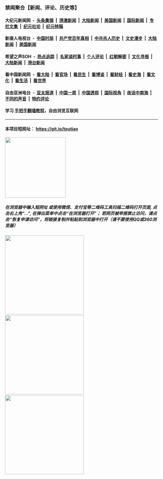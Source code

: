 ### 禁闻聚合【新闻、评论、历史等】

#### 大纪元新闻网 &nbsp;-&nbsp; [头条集锦](indexes/E头条集锦.md?t=02071902) &nbsp;|&nbsp; [港澳新闻](indexes/E港澳新闻.md?t=02071902)  &nbsp;|&nbsp; [大陆新闻](indexes/E大陆新闻.md?t=02071902) &nbsp;|&nbsp; [美国新闻](indexes/E美国新闻.md?t=02071902) &nbsp;|&nbsp; [国际新闻](indexes/E国际新闻.md?t=02071902) &nbsp;|&nbsp; [专栏文集](indexes/E专栏文集.md?t=02071902) &nbsp;|&nbsp; [纪元社论](indexes/E纪元社论.md?t=02071902) &nbsp;|&nbsp; [纪元特稿](indexes/E纪元特稿.md?t=02071902) 

#### 新唐人电视台 &nbsp;-&nbsp; [中国时局](indexes/N中国时局.md?t=02071902) &nbsp;|&nbsp; [共产党百年真相](indexes/N共产党百年真相.md?t=02071902) &nbsp;|&nbsp; [中共杀人历史](indexes/N中共杀人历史.md?t=02071902) &nbsp;|&nbsp; [文史漫步](indexes/N文史漫步.md?t=02071902) &nbsp;|&nbsp; [大陆新闻](indexes/N大陆新闻.md?t=02071902) &nbsp;|&nbsp; [美国新闻](indexes/N美国新闻.md?t=02071902)

#### 希望之声SOH &nbsp;-&nbsp; [热点追踪](indexes/H热点追踪.md?t=02071902) &nbsp;|&nbsp; [名家谈时事](indexes/H名家谈时事.md?t=02071902) &nbsp;|&nbsp; [个人评论](indexes/H个人评论.md?t=02071902)  &nbsp;|&nbsp; [红朝解密](indexes/H红朝解密.md?t=02071902) &nbsp;|&nbsp; [文化寻根](indexes/H文化寻根.md?t=02071902) &nbsp;|&nbsp; [大陆新闻](indexes/H大陆新闻.md?t=02071902) &nbsp;|&nbsp; [港台新闻](indexes/H港台新闻.md?t=02071902)

#### 看中国新闻网 &nbsp;-&nbsp; [看大陆](indexes/S看大陆.md?t=02071902) &nbsp;|&nbsp; [看官场](indexes/S看官场.md?t=02071902) &nbsp;|&nbsp; [看民生](indexes/S看民生.md?t=02071902)  &nbsp;|&nbsp; [看博谈](indexes/S看博谈.md?t=02071902) &nbsp;|&nbsp; [看财经](indexes/S看财经.md?t=02071902) &nbsp;|&nbsp; [看史海](indexes/S看史海.md?t=02071902) &nbsp;|&nbsp; [看文化](indexes/S看文化.md?t=02071902) &nbsp;|&nbsp; [看生活](indexes/S看生活.md?t=02071902) &nbsp;|&nbsp; [看世界](indexes/S看世界.md?t=02071902)

#### 自由亚洲电台 &nbsp;-&nbsp; [亚太报道](indexes/R亚太报道.md?t=02071902) &nbsp;|&nbsp; [中国一周](indexes/R中国一周.md?t=02071902) &nbsp;|&nbsp; [中国透视](indexes/R中国透视.md?t=02071902)  &nbsp;|&nbsp; [国际视角](indexes/R国际视角.md?t=02071902) &nbsp;|&nbsp; [夜话中南海](indexes/R夜话中南海.md?t=02071902) &nbsp;|&nbsp; [不同的声音](indexes/R不同的声音.md?t=02071902) &nbsp;|&nbsp; [特约评论](indexes/R特约评论.md?t=02071902)

#### 学习 [手把手翻墙教程](https://github.com/gfw-breaker/guides/wiki)，自由浏览互联网

----

#### 本项目短网址： https://git.io/toutiao
<img src="https://raw.githubusercontent.com/gfw-breaker/banned-news/master/scripts/img/qr.png" width="200px"/>  

##### 在浏览器中输入短网址 或使用微信、支付宝等二维码工具扫描二维码打开页面, 点击右上角"...", 在弹出菜单中点击“在浏览器打开”； 若网页被举报禁止访问，请点击“恢复申请访问”，将链接复制并粘贴到浏览器中打开（请不要使用QQ或360浏览器）

<img src="https://raw.githubusercontent.com/gfw-breaker/banned-news/master/scripts/img/1.png" width="260px"/> &nbsp; <img src="https://raw.githubusercontent.com/gfw-breaker/banned-news/master/scripts/img/2.png" width="260px"/> &nbsp; <img src="https://raw.githubusercontent.com/gfw-breaker/banned-news/master/scripts/img/3.png" width="260px"/>
